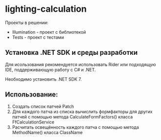 # lighting-calculation
Проекты в решении:
* Illumination - проект с библиотекой
* Tests - проект с тестами

## Установка .NET SDK и среды разработки
Для исользования рекомендуется использовать Rider или подходящую IDE, поддерживающую работу с C# и .NET.

Необходимо установить .NET SDK 7.

## Использование:

1) Создать список патчей Patch
2) Для каждого патча из списка вычислить формфакторы для других патчей с помощью метода CalculateFormFactors() класса FfCalculationService
3) Расчитать освещённость каждого патча с помощью метода MethodName() класса ClassName
